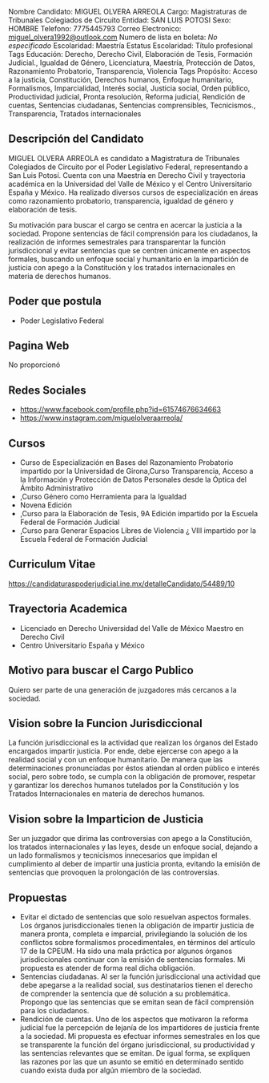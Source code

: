 Nombre Candidato: MIGUEL OLVERA ARREOLA
Cargo: Magistraturas de Tribunales Colegiados de Circuito
Entidad: SAN LUIS POTOSI
Sexo: HOMBRE
Telefono: 7775445793
Correo Electronico: miguel_olvera1992@outlook.com
Numero de lista en boleta: *No especificado*
Escolaridad: Maestría
Estatus Escolaridad: Título profesional
Tags Educación: Derecho, Derecho Civil, Elaboración de Tesis, Formación Judicial., Igualdad de Género, Licenciatura, Maestría, Protección de Datos, Razonamiento Probatorio, Transparencia, Violencia
Tags Propósito: Acceso a la justicia, Constitución, Derechos humanos, Enfoque humanitario, Formalismos, Imparcialidad, Interés social, Justicia social, Orden público, Productividad judicial, Pronta resolución, Reforma judicial, Rendición de cuentas, Sentencias ciudadanas, Sentencias comprensibles, Tecnicismos., Transparencia, Tratados internacionales


## Descripción del Candidato 

MIGUEL OLVERA ARREOLA es candidato a Magistratura de Tribunales Colegiados de Circuito por el Poder Legislativo Federal, representando a San Luis Potosí. Cuenta con una Maestría en Derecho Civil y trayectoria académica en la Universidad del Valle de México y el Centro Universitario España y México. Ha realizado diversos cursos de especialización en áreas como razonamiento probatorio, transparencia, igualdad de género y elaboración de tesis.

Su motivación para buscar el cargo se centra en acercar la justicia a la sociedad. Propone sentencias de fácil comprensión para los ciudadanos, la realización de informes semestrales para transparentar la función jurisdiccional y evitar sentencias que se centren únicamente en aspectos formales, buscando un enfoque social y humanitario en la impartición de justicia con apego a la Constitución y los tratados internacionales en materia de derechos humanos.


## Poder que postula

- Poder Legislativo Federal


## Pagina Web

No proporcionó


## Redes Sociales

- https://www.facebook.com/profile.php?id=61574676634663
- https://www.instagram.com/miguelolveraarreola/


## Cursos

- Curso de Especialización en Bases del Razonamiento Probatorio impartido por la Universidad de Girona,Curso Transparencia, Acceso a la Información y Protección de Datos Personales desde la Óptica del Ámbito Administrativo
- ,Curso Género como Herramienta para la Igualdad
- Novena Edición
- ,Curso para la Elaboración de Tesis, 9A Edición impartido por la Escuela Federal de Formación Judicial
- ,Curso para Generar Espacios Libres de Violencia ¿ VIII impartido por la Escuela Federal de Formación Judicial


## Curriculum Vitae

https://candidaturaspoderjudicial.ine.mx/detalleCandidato/54489/10


## Trayectoria Academica

- Licenciado en Derecho Universidad del Valle de México Maestro en Derecho Civil
- Centro Universitario España y México


## Motivo para buscar el Cargo Publico

Quiero ser parte de una generación de juzgadores más cercanos a la sociedad.


## Vision sobre la Funcion Jurisdiccional

La función jurisdiccional es la actividad que realizan los órganos del Estado encargados impartir justicia. Por ende, debe ejercerse con apego a la realidad social y con un enfoque humanitario. De manera que las determinaciones pronunciadas por éstos atiendan al orden público e interés social, pero sobre todo, se cumpla con la obligación de promover, respetar y garantizar los derechos humanos tutelados por la Constitución y los Tratados Internacionales en materia de derechos humanos.


## Vision sobre la Imparticion de Justicia

Ser un juzgador que dirima las controversias con apego a la Constitución, los tratados internacionales y las leyes, desde un enfoque social, dejando a un lado formalismos y tecnicismos innecesarios que impidan el cumplimiento al deber de impartir una justicia pronta, evitando la emisión de sentencias que provoquen la prolongación de las controversias.


## Propuestas

- Evitar el dictado de sentencias que solo resuelvan aspectos formales. Los órganos jurisdiccionales tienen la obligación de impartir justicia de manera pronta, completa e imparcial, privilegiando la solución de los conflictos sobre formalismos procedimentales, en términos del artículo 17 de la CPEUM. Ha sido una mala práctica por algunos órganos jurisdiccionales continuar con la emisión de sentencias formales. Mi propuesta es atender de forma real dicha obligación.
- Sentencias ciudadanas. Al ser la función jurisdiccional una actividad que debe apegarse a la realidad social, sus destinatarios tienen el derecho de comprender la sentencia que dé solución a su problemática. Propongo que las sentencias que se emitan sean de fácil comprensión para los ciudadanos.
- Rendición de cuentas. Uno de los aspectos que motivaron la reforma judicial fue la percepción de lejanía de los impartidores de justicia frente a la sociedad. Mi propuesta es efectuar informes semestrales en los que se transparente la función del órgano jurisdiccional, su productividad y las sentencias relevantes que se emitan. De igual forma, se expliquen las razones por las que un asunto se emitió en determinado sentido cuando exista duda por algún miembro de la sociedad.

